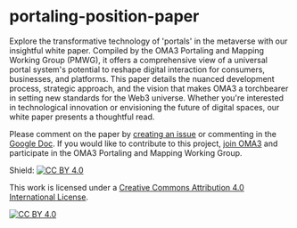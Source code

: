 # portaling-position-paper

Explore the transformative technology of 'portals' in the metaverse with our insightful white paper. Compiled by the OMA3 Portaling and Mapping Working Group (PMWG), it offers a comprehensive view of a universal portal system's potential to reshape digital interaction for consumers, businesses, and platforms. This paper details the nuanced development process, strategic approach, and the vision that makes OMA3 a torchbearer in setting new standards for the Web3 universe. Whether you're interested in technological innovation or envisioning the future of digital spaces, our white paper presents a thoughtful read.

Please comment on the paper by [creating an issue](https://github.com/oma3dao/portal-position-paper/issues/new) or commenting in the [Google Doc](https://docs.google.com/document/d/13MW6ME6lwXBEnwXFShQPSHtjtGHSsXZBEZPjQkWqRAY/).  If you would like to contribute to this project, [join OMA3](https://www.oma3.org/join) and participate in the OMA3 Portaling and Mapping Working Group.

Shield: [![CC BY 4.0][cc-by-shield]][cc-by]

This work is licensed under a
[Creative Commons Attribution 4.0 International License][cc-by].

[![CC BY 4.0][cc-by-image]][cc-by]

[cc-by]: http://creativecommons.org/licenses/by/4.0/
[cc-by-image]: https://i.creativecommons.org/l/by/4.0/88x31.png
[cc-by-shield]: https://img.shields.io/badge/License-CC%20BY%204.0-lightgrey.svg
